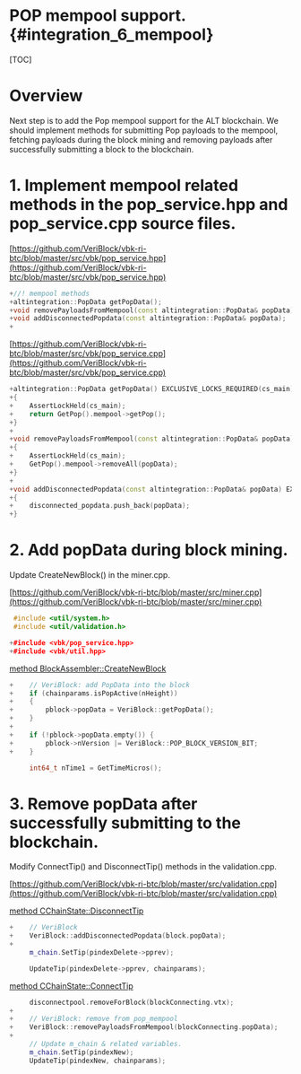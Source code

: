 # POP mempool support. {#integration_6_mempool}

[TOC]

# Overview

Next step is to add the Pop mempool support for the ALT blockchain. We should implement methods for submitting Pop payloads to the mempool, fetching payloads during the block mining and removing payloads after successfully submitting a block to the blockchain.
          
# 1. Implement mempool related methods in the pop_service.hpp and pop_service.cpp source files.

[https://github.com/VeriBlock/vbk-ri-btc/blob/master/src/vbk/pop_service.hpp](https://github.com/VeriBlock/vbk-ri-btc/blob/master/src/vbk/pop_service.hpp)
```cpp
+//! mempool methods
+altintegration::PopData getPopData();
+void removePayloadsFromMempool(const altintegration::PopData& popData);
+void addDisconnectedPopdata(const altintegration::PopData& popData);
+
```

[https://github.com/VeriBlock/vbk-ri-btc/blob/master/src/vbk/pop_service.cpp](https://github.com/VeriBlock/vbk-ri-btc/blob/master/src/vbk/pop_service.cpp)
```cpp
+altintegration::PopData getPopData() EXCLUSIVE_LOCKS_REQUIRED(cs_main)
+{
+    AssertLockHeld(cs_main);
+    return GetPop().mempool->getPop();
+}
+
+void removePayloadsFromMempool(const altintegration::PopData& popData) EXCLUSIVE_LOCKS_REQUIRED(cs_main)
+{
+    AssertLockHeld(cs_main);
+    GetPop().mempool->removeAll(popData);
+}
+
+void addDisconnectedPopdata(const altintegration::PopData& popData) EXCLUSIVE_LOCKS_REQUIRED(cs_main)
+{
+    disconnected_popdata.push_back(popData);
+}
```

# 2. Add popData during block mining.

Update CreateNewBlock() in the miner.cpp.

[https://github.com/VeriBlock/vbk-ri-btc/blob/master/src/miner.cpp](https://github.com/VeriBlock/vbk-ri-btc/blob/master/src/miner.cpp)
```cpp
 #include <util/system.h>
 #include <util/validation.h>

+#include <vbk/pop_service.hpp>
+#include <vbk/util.hpp>
```
[method BlockAssembler::CreateNewBlock](https://github.com/VeriBlock/vbk-ri-btc/blob/master/src/miner.cpp#L96)
```cpp
+    // VeriBlock: add PopData into the block
+    if (chainparams.isPopActive(nHeight))
+    {
+        pblock->popData = VeriBlock::getPopData();
+    }
+
+    if (!pblock->popData.empty()) {
+        pblock->nVersion |= VeriBlock::POP_BLOCK_VERSION_BIT;
+    }

     int64_t nTime1 = GetTimeMicros();
```

# 3. Remove popData after successfully submitting to the blockchain.

Modify ConnectTip() and DisconnectTip() methods in the validation.cpp.

[https://github.com/VeriBlock/vbk-ri-btc/blob/master/src/validation.cpp](https://github.com/VeriBlock/vbk-ri-btc/blob/master/src/validation.cpp)

[method CChainState::DisconnectTip](https://github.com/VeriBlock/vbk-ri-btc/blob/master/src/validation.cpp#L2429)
```cpp
+    // VeriBlock
+    VeriBlock::addDisconnectedPopdata(block.popData);
+
     m_chain.SetTip(pindexDelete->pprev);

     UpdateTip(pindexDelete->pprev, chainparams);
```
[method CChainState::ConnectTip](https://github.com/VeriBlock/vbk-ri-btc/blob/master/src/validation.cpp#L2557)
```cpp
     disconnectpool.removeForBlock(blockConnecting.vtx);
+
+    // VeriBlock: remove from pop_mempool
+    VeriBlock::removePayloadsFromMempool(blockConnecting.popData);
+
     // Update m_chain & related variables.
     m_chain.SetTip(pindexNew);
     UpdateTip(pindexNew, chainparams);
```